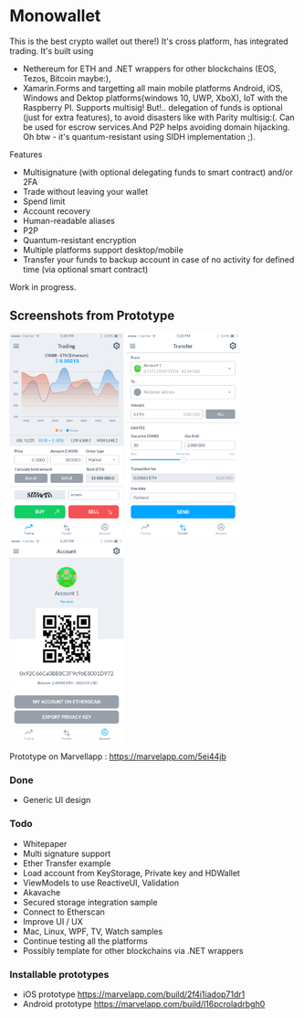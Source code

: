 # Monowallet 

This is the best crypto wallet out there!) It's cross platform, has integrated trading. It's built using 
  - Nethereum for ETH and .NET wrappers for other blockchains (EOS, Tezos, Bitcoin maybe:), 
  - Xamarin.Forms and targetting all main mobile platforms Android, iOS, Windows and Dektop platforms(windows 10, UWP, XboX), IoT with the Raspberry PI. Supports multisig! But!.. delegation of funds is optional (just for extra features), to avoid disasters like with Parity multisig:(. Can be used for escrow services.And P2P helps avoiding domain hijacking. Oh btw - it's quantum-resistant using SIDH implementation ;).

Features

- Multisignature (with optional delegating funds to smart contract) and/or 2FA
- Trade without leaving your wallet
- Spend limit
- Account recovery
- Human-readable aliases
- P2P
- Quantum-resistant encryption
- Multiple platforms support desktop/mobile
- Transfer your funds to backup account in case of no activity for defined time (via optional smart contract)

Work in progress.

## Screenshots from Prototype

<img src="Design/screenshots/trading.png" width="200" alt="Trading screen"> <img src="Design/screenshots/transfer.png" width="200" alt="Transfer screen"> <img src="Design/screenshots/account.png" width="200" alt="Account screen">

Prototype on Marvellapp : https://marvelapp.com/5ei44jb

### Done

* Generic UI design

### Todo
* Whitepaper
* Multi signature support
* Ether Transfer example
* Load account from KeyStorage, Private key and HDWallet
* ViewModels to use ReactiveUI, Validation 
* Akavache
* Secured storage integration sample
* Connect to Etherscan
* Improve UI / UX
* Mac, Linux, WPF, TV, Watch samples
* Continue testing all the platforms 
* Possibly template for other blockchains via .NET wrappers

### Installable prototypes

* iOS prototype https://marvelapp.com/build/2f4i1iadop71dr1
* Android prototype https://marvelapp.com/build/l16pcroladrbgh0
